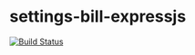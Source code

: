 # settings-bill-expressjs
[![Build Status](https://travis-ci.com/zolamagama/settings-bill-expressjs.svg?branch=master)](https://travis-ci.com/zolamagama/settings-bill-expressjs)
